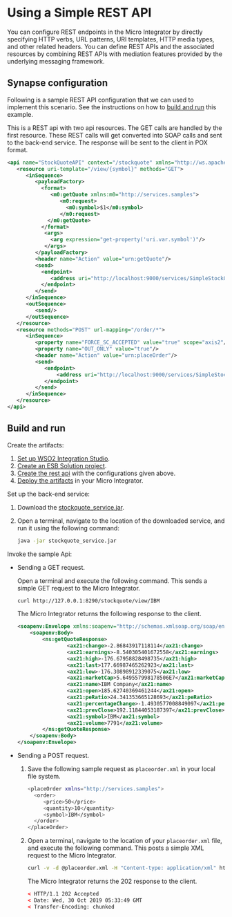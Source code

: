 # Using a Simple REST API

You can configure REST endpoints in the Micro Integrator by directly specifying HTTP verbs, URL patterns, URI templates, HTTP media types, and other related headers. You can define REST APIs and the associated resources by combining REST APIs with mediation features provided by the underlying messaging framework.

## Synapse configuration

Following is a sample REST API configuration that we can used to implement this scenario. See the instructions on how to [build and run](#build-and-run) this example.

This is a REST api with two api resources. The GET calls are handled by the first resource. These REST calls will get converted into SOAP calls and sent to the back-end service. The response will be sent to the client in POX format.

```xml
<api name="StockQuoteAPI" context="/stockquote" xmlns="http://ws.apache.org/ns/synapse">
   <resource uri-template="/view/{symbol}" methods="GET">
      <inSequence>
         <payloadFactory>
           <format>
              <m0:getQuote xmlns:m0="http://services.samples">
                 <m0:request>
                   <m0:symbol>$1</m0:symbol>
                 </m0:request>
             </m0:getQuote>
           </format> 
            <args>
              <arg expression="get-property('uri.var.symbol')"/>
            </args>
         </payloadFactory>
         <header name="Action" value="urn:getQuote"/>
         <send>
           <endpoint>
              <address uri="http://localhost:9000/services/SimpleStockQuoteService" format="soap11"/>
           </endpoint>
         </send>
      </inSequence>
      <outSequence>
         <send/>
      </outSequence>
   </resource>
   <resource methods="POST" url-mapping="/order/*">
      <inSequence>
         <property name="FORCE_SC_ACCEPTED" value="true" scope="axis2"/>
         <property name="OUT_ONLY" value="true"/>
         <header name="Action" value="urn:placeOrder"/>
         <send>
            <endpoint>
                <address uri="http://localhost:9000/services/SimpleStockQuoteService" format="soap11"/>
            </endpoint>
         </send>
      </inSequence>      
   </resource>
</api>
```
## Build and run

Create the artifacts:

1. [Set up WSO2 Integration Studio](../../../../develop/installing-WSO2-Integration-Studio).
2. [Create an ESB Solution project](../../../../develop/creating-projects/#esb-config-project).
3. [Create the rest api](../../../../develop/creating-artifacts/creating-an-api) with the configurations given above.
4. [Deploy the artifacts](../../../../develop/deploy-and-run) in your Micro Integrator.

Set up the back-end service:

1. Download the [stockquote_service.jar](https://github.com/wso2-docs/WSO2_EI/blob/master/Back-End-Service/stockquote_service.jar).
2. Open a terminal, navigate to the location of the downloaded service, and run it using the following command:

    ```bash
    java -jar stockquote_service.jar
    ```

Invoke the sample Api:

-  Sending a GET request.
   
    Open a terminal and execute the following command. This sends a simple GET request to the Micro Integrator.
        
    ```bash
    curl http://127.0.0.1:8290/stockquote/view/IBM
    ```
    
    The Micro Integrator returns the following response to the client.

    ```xml
    <soapenv:Envelope xmlns:soapenv="http://schemas.xmlsoap.org/soap/envelope/" xmlns:ns="http://services.samples" xmlns:ax21="http://services.samples/xsd">
        <soapenv:Body>
            <ns:getQuoteResponse>
                    <ax21:change>-2.86843917118114</ax21:change>
                    <ax21:earnings>-8.540305401672558</ax21:earnings>
                    <ax21:high>-176.67958828498735</ax21:high>
                    <ax21:last>177.66987465262923</ax21:last>
                    <ax21:low>-176.30898912339075</ax21:low>
                    <ax21:marketCap>5.649557998178506E7</ax21:marketCap>
                    <ax21:name>IBM Company</ax21:name>
                    <ax21:open>185.62740369461244</ax21:open>
                    <ax21:peRatio>24.341353665128693</ax21:peRatio>
                    <ax21:percentageChange>-1.4930577008849097</ax21:percentageChange>
                    <ax21:prevClose>192.11844053187397</ax21:prevClose>
                    <ax21:symbol>IBM</ax21:symbol>
                    <ax21:volume>7791</ax21:volume>
            </ns:getQuoteResponse>
        </soapenv:Body>
    </soapenv:Envelope>
    ```

-  Sending a POST request.
    1. Save the following sample request as `placeorder.xml` in your local file system. 
    
        ```bash
        <placeOrder xmlns="http://services.samples">
          <order>
             <price>50</price>
             <quantity>10</quantity>
             <symbol>IBM</symbol>
          </order>
        </placeOrder>
        ```
    
    2.  Open a terminal, navigate to the location of your `placeorder.xml` file, and execute the following command. This posts a simple XML request to the Micro Integrator.
    
        ```bash
        curl -v -d @placeorder.xml -H "Content-type: application/xml" http://127.0.0.1:8290/stockquote/order/
        ```
    
        The Micro Integrator returns the 202 response to the client.
    
        ```xml
        < HTTP/1.1 202 Accepted
        < Date: Wed, 30 Oct 2019 05:33:49 GMT
        < Transfer-Encoding: chunked
        ```
